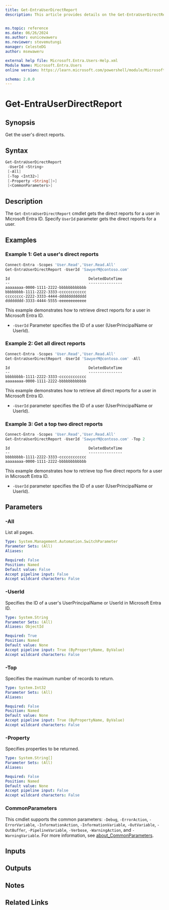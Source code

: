 ```yaml
---
title: Get-EntraUserDirectReport
description: This article provides details on the Get-EntraUserDirectReport command.


ms.topic: reference
ms.date: 06/26/2024
ms.author: eunicewaweru
ms.reviewer: stevemutungi
manager: CelesteDG
author: msewaweru

external help file: Microsoft.Entra.Users-Help.xml
Module Name: Microsoft.Entra.Users
online version: https://learn.microsoft.com/powershell/module/Microsoft.Entra.Users/Get-EntraUserDirectReport

schema: 2.0.0
---
```


# Get-EntraUserDirectReport

## Synopsis

Get the user's direct reports.

## Syntax

```powershell
Get-EntraUserDirectReport
 -UserId <String>
 [-All]
 [-Top <Int32>]
 [-Property <String[]>]
 [<CommonParameters>]
```

## Description

The `Get-EntraUserDirectReport` cmdlet gets the direct reports for a user in Microsoft Entra ID. Specify `UserId` parameter gets the direct reports for a user.

## Examples

### Example 1: Get a user's direct reports

```powershell
Connect-Entra -Scopes 'User.Read','User.Read.All'
Get-EntraUserDirectReport -UserId 'SawyerM@contoso.com'
```

```Output
Id                                   DeletedDateTime
--                                   ---------------
aaaaaaaa-0000-1111-2222-bbbbbbbbbbbb
bbbbbbbb-1111-2222-3333-cccccccccccc
cccccccc-2222-3333-4444-dddddddddddd
dddddddd-3333-4444-5555-eeeeeeeeeeee
```

This example demonstrates how to retrieve direct reports for a user in Microsoft Entra ID.

- `-UserId` Parameter specifies the ID of a user (UserPrincipalName or UserId).

### Example 2: Get all direct reports

```powershell
Connect-Entra -Scopes 'User.Read','User.Read.All'
Get-EntraUserDirectReport -UserId 'SawyerM@contoso.com' -All 
```

```Output
Id                                   DeletedDateTime
--                                   ---------------
bbbbbbbb-1111-2222-3333-cccccccccccc
aaaaaaaa-0000-1111-2222-bbbbbbbbbbbb
```

This example demonstrates how to retrieve all direct reports for a user in Microsoft Entra ID.

- `-UserId` parameter specifies the ID of a user (UserPrincipalName or UserId).

### Example 3: Get a top two direct reports

```powershell
Connect-Entra -Scopes 'User.Read','User.Read.All'
Get-EntraUserDirectReport -UserId 'SawyerM@contoso.com' -Top 2
```

```Output
Id                                   DeletedDateTime
--                                   ---------------
bbbbbbbb-1111-2222-3333-cccccccccccc
aaaaaaaa-0000-1111-2222-bbbbbbbbbbbb
```

This example demonstrates how to retrieve top five direct reports for a user in Microsoft Entra ID.

- `-UserId` parameter specifies the ID of a user (UserPrincipalName or UserId).

## Parameters

### -All

List all pages.

```yaml
Type: System.Management.Automation.SwitchParameter
Parameter Sets: (All)
Aliases:

Required: False
Position: Named
Default value: False
Accept pipeline input: False
Accept wildcard characters: False
```

### -UserId

Specifies the ID of a user's UserPrincipalName or UserId in Microsoft Entra ID.

```yaml
Type: System.String
Parameter Sets: (All)
Aliases: ObjectId

Required: True
Position: Named
Default value: None
Accept pipeline input: True (ByPropertyName, ByValue)
Accept wildcard characters: False
```

### -Top

Specifies the maximum number of records to return.

```yaml
Type: System.Int32
Parameter Sets: (All)
Aliases:

Required: False
Position: Named
Default value: None
Accept pipeline input: True (ByPropertyName, ByValue)
Accept wildcard characters: False
```

### -Property

Specifies properties to be returned.

```yaml
Type: System.String[]
Parameter Sets: (All)
Aliases:

Required: False
Position: Named
Default value: None
Accept pipeline input: False
Accept wildcard characters: False
```

### CommonParameters

This cmdlet supports the common parameters: `-Debug`, `-ErrorAction`, `-ErrorVariable`, `-InformationAction`, `-InformationVariable`, `-OutVariable`, `-OutBuffer`, `-PipelineVariable`, `-Verbose`, `-WarningAction`, and `-WarningVariable`. For more information, see [about_CommonParameters](https://go.microsoft.com/fwlink/?LinkID=113216).

## Inputs

## Outputs

## Notes

## Related Links
